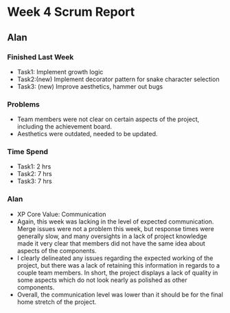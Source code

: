 # Week 4 Scrum Report 

## Alan

### Finished Last Week
- Task1: Implement growth logic
- Task2:(new) Implement decorator pattern for snake character selection
- Task3: (new) Improve aesthetics, hammer out bugs

### Problems
- Team members were not clear on certain aspects of the project, including the achievement board.
- Aesthetics were outdated, needed to be updated.

### Time Spend

- Task1: 2 hrs
- Task2: 7 hrs
- Task3: 7 hrs

### Alan
- XP Core Value: Communication
- Again, this week was lacking in the level of expected communication. Merge issues were not a problem this week, but response times were generally slow, and many oversights in a lack of project knowledge made it very clear that members did not have the same idea about aspects of the components.
- I clearly delineated any issues regarding the expected working of the project, but there was a lack of retaining this information in regards to a couple team members. In short, the project displays a lack of quality in some aspects which do not look nearly as polished as other components.
- Overall, the communication level was lower than it should be for the final home stretch of the project. 
